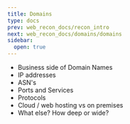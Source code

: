 ```yaml
---
title: Domains
type: docs
prev: web_recon_docs/recon_intro
next: web_recon_docs/domains/domains
sidebar:
  open: true
---
```


- Business side of Domain Names
- IP addresses
- ASN's
- Ports and Services
- Protocols
- Cloud / web hosting vs on premises
- What else? How deep or wide?